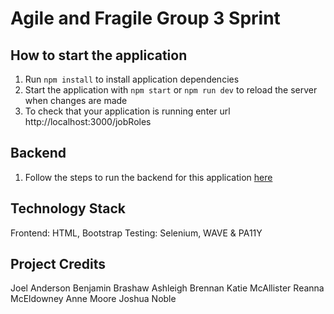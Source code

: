 # Agile and Fragile Group 3 Sprint

## How to start the application
1. Run `npm install` to install application dependencies
2. Start the application with `npm start` or `npm run dev` to reload the server when changes are made
3. To check that your application is running enter url http://localhost:3000/jobRoles

## Backend
1. Follow the steps to run the backend for this application <a href="https://github.com/shaunganley/java-dropwizard-flyway-starter" target="_blank">here</a>


Technology Stack
---
Frontend: HTML, Bootstrap
Testing: Selenium, WAVE & PA11Y


Project Credits
---
Joel Anderson
Benjamin Brashaw
Ashleigh Brennan
Katie McAllister
Reanna McEldowney
Anne Moore
Joshua Noble